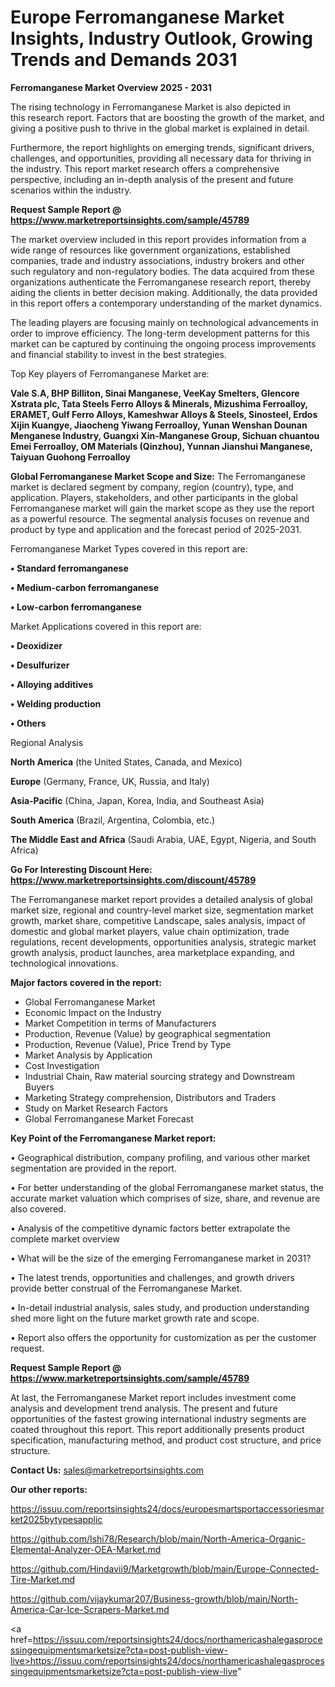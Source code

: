 # Europe Ferromanganese Market Insights, Industry Outlook, Growing Trends and Demands 2031

<Strong> Ferromanganese Market Overview 2025 - 2031</strong>

The rising technology in Ferromanganese Market is also depicted in this research report. Factors that are boosting the growth of the market, and giving a positive push to thrive in the global market is explained in detail.

Furthermore, the report highlights on emerging trends, significant drivers, challenges, and opportunities, providing all necessary data for thriving in the industry. This report market research offers a comprehensive perspective, including an in-depth analysis of the present and future scenarios within the industry.

<strong>Request Sample Report @ <a href=https://www.marketreportsinsights.com/sample/45789>https://www.marketreportsinsights.com/sample/45789</a></strong>

The market overview included in this report provides information from a wide range of resources like government organizations, established companies, trade and industry associations, industry brokers and other such regulatory and non-regulatory bodies. The data acquired from these organizations authenticate the Ferromanganese research report, thereby aiding the clients in better decision making. Additionally, the data provided in this report offers a contemporary understanding of the market dynamics.

The leading players are focusing mainly on technological advancements in order to improve efficiency. The long-term development patterns for this market can be captured by continuing the ongoing process improvements and financial stability to invest in the best strategies.

Top Key players of Ferromanganese Market are:

<strong>Vale S.A, BHP Billiton, Sinai Manganese, VeeKay Smelters, Glencore Xstrata plc, Tata Steels Ferro Alloys & Minerals, Mizushima Ferroalloy, ERAMET, Gulf Ferro Alloys, Kameshwar Alloys & Steels, Sinosteel, Erdos Xijin Kuangye, Jiaocheng Yiwang Ferroalloy, Yunan Wenshan Dounan Menganese Industry, Guangxi Xin-Manganese Group, Sichuan chuantou Emei Ferroalloy, OM Materials (Qinzhou), Yunnan Jianshui Manganese, Taiyuan Guohong Ferroalloy</strong>

<strong><b>Global Ferromanganese Market Scope and Size:</b></strong>
The Ferromanganese market is declared segment by company, region (country), type, and application. Players, stakeholders, and other participants in the global Ferromanganese market will gain the market scope as they use the report as a powerful resource. The segmental analysis focuses on revenue and product by type and application and the forecast period of 2025-2031.

Ferromanganese Market Types covered in this report are:

<strong>•  Standard ferromanganese

•  Medium-carbon ferromanganese

•  Low-carbon ferromanganese</strong>

Market Applications covered in this report are:

<strong>•  Deoxidizer

•  Desulfurizer

•  Alloying additives

•  Welding production

•  Others</strong> 

Regional Analysis

<strong>North America</strong> (the United States, Canada, and Mexico)

<strong>Europe</strong> (Germany, France, UK, Russia, and Italy)

<strong>Asia-Pacific</strong> (China, Japan, Korea, India, and Southeast Asia)

<strong>South America</strong> (Brazil, Argentina, Colombia, etc.)

<strong>The Middle East and Africa</strong> (Saudi Arabia, UAE, Egypt, Nigeria, and South Africa)

<strong>Go For Interesting Discount Here: <a href=https://www.marketreportsinsights.com/discount/45789>https://www.marketreportsinsights.com/discount/45789</a></strong>

The Ferromanganese market report provides a detailed analysis of global market size, regional and country-level market size, segmentation market growth, market share, competitive Landscape, sales analysis, impact of domestic and global market players, value chain optimization, trade regulations, recent developments, opportunities analysis, strategic market growth analysis, product launches, area marketplace expanding, and technological innovations.

<strong><b>Major factors covered in the report:</b></strong>
<ul>
  <li>Global Ferromanganese Market </li>
  <li>Economic Impact on the Industry</li>
  <li>Market Competition in terms of Manufacturers</li>
  <li>Production, Revenue (Value) by geographical segmentation</li>
  <li>Production, Revenue (Value), Price Trend by Type</li>
  <li>Market Analysis by Application</li>
  <li>Cost Investigation</li>
  <li>Industrial Chain, Raw material sourcing strategy and Downstream Buyers</li>
  <li>Marketing Strategy comprehension, Distributors and Traders</li>
  <li>Study on Market Research Factors</li>
  <li>Global Ferromanganese Market Forecast</li>
</ul>

<strong><b>Key Point of the Ferromanganese Market report:</b></strong>

• Geographical distribution, company profiling, and various other market segmentation are provided in the report.

• For better understanding of the global Ferromanganese market status, the accurate market valuation which comprises of size, share, and revenue are also covered.

• Analysis of the competitive dynamic factors better extrapolate the complete market overview

• What will be the size of the emerging Ferromanganese market in 2031?

• The latest trends, opportunities and challenges, and growth drivers provide better construal of the Ferromanganese Market.

• In-detail industrial analysis, sales study, and production understanding shed more light on the future market growth rate and scope.

• Report also offers the opportunity for customization as per the customer request.

<strong>Request Sample Report @ <a href=https://www.marketreportsinsights.com/sample/45789>https://www.marketreportsinsights.com/sample/45789</a></strong>

At last, the Ferromanganese Market report includes investment come analysis and development trend analysis. The present and future opportunities of the fastest growing international industry segments are coated throughout this report. This report additionally presents product specification, manufacturing method, and product cost structure, and price structure.

<strong>Contact Us:</strong>
sales@marketreportsinsights.com

<strong>Our other reports:</strong>

<a href=https://issuu.com/reportsinsights24/docs/europesmartsportaccessoriesmarket2025bytypesapplic>https://issuu.com/reportsinsights24/docs/europesmartsportaccessoriesmarket2025bytypesapplic</a>

<a href=https://github.com/Ishi78/Research/blob/main/North-America-Organic-Elemental-Analyzer-OEA-Market.md>https://github.com/Ishi78/Research/blob/main/North-America-Organic-Elemental-Analyzer-OEA-Market.md</a>

<a href=https://github.com/Hindavii9/Marketgrowth/blob/main/Europe-Connected-Tire-Market.md>https://github.com/Hindavii9/Marketgrowth/blob/main/Europe-Connected-Tire-Market.md</a>

<a href=https://github.com/vijaykumar207/Business-growth/blob/main/North-America-Car-Ice-Scrapers-Market.md>https://github.com/vijaykumar207/Business-growth/blob/main/North-America-Car-Ice-Scrapers-Market.md</a>

<a href=https://issuu.com/reportsinsights24/docs/northamericashalegasprocessingequipmentsmarketsize?cta=post-publish-view-live>https://issuu.com/reportsinsights24/docs/northamericashalegasprocessingequipmentsmarketsize?cta=post-publish-view-live</a>"

